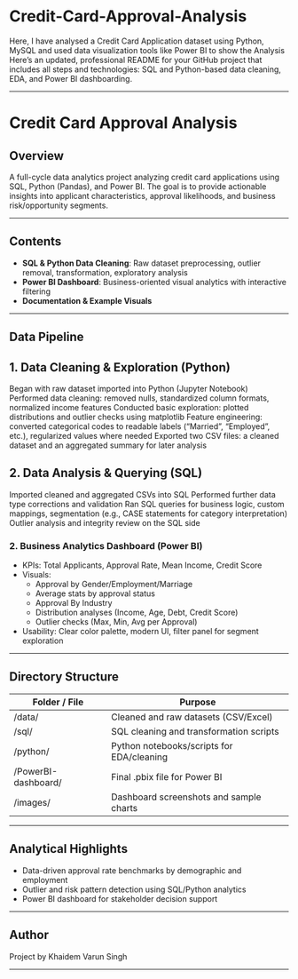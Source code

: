 # Credit-Card-Approval-Analysis
Here, I have analysed a Credit Card Application dataset using Python, MySQL and used data visualization tools like Power BI to show the Analysis
Here’s an updated, professional README for your GitHub project that includes all steps and technologies: SQL and Python-based data cleaning, EDA, and Power BI dashboarding.

***

# Credit Card Approval Analysis

## Overview

A full-cycle data analytics project analyzing credit card applications using SQL, Python (Pandas), and Power BI. The goal is to provide actionable insights into applicant characteristics, approval likelihoods, and business risk/opportunity segments.

***

## Contents

- **SQL & Python Data Cleaning**: Raw dataset preprocessing, outlier removal, transformation, exploratory analysis
- **Power BI Dashboard**: Business-oriented visual analytics with interactive filtering
- **Documentation & Example Visuals**

***

## Data Pipeline

## 1. Data Cleaning & Exploration (Python)
Began with raw dataset imported into Python (Jupyter Notebook)
Performed data cleaning: removed nulls, standardized column formats, normalized income features
Conducted basic exploration: plotted distributions and outlier checks using matplotlib
Feature engineering: converted categorical codes to readable labels (“Married”, “Employed”, etc.), regularized values where needed
Exported two CSV files: a cleaned dataset and an aggregated summary for later analysis

## 2. Data Analysis & Querying (SQL)
Imported cleaned and aggregated CSVs into SQL
Performed further data type corrections and validation
Ran SQL queries for business logic, custom mappings, segmentation (e.g., CASE statements for category interpretation)
Outlier analysis and integrity review on the SQL side

### 2. Business Analytics Dashboard (Power BI)

- KPIs: Total Applicants, Approval Rate, Mean Income, Credit Score
- Visuals:
  - Approval by Gender/Employment/Marriage
  - Average stats by approval status
  - Approval By Industry
  - Distribution analyses (Income, Age, Debt, Credit Score)
  - Outlier checks (Max, Min, Avg per Approval)
- Usability: Clear color palette, modern UI, filter panel for segment exploration

***

## Directory Structure

| Folder / File          | Purpose                                              |
|------------------------|------------------------------------------------------|
| /data/                 | Cleaned and raw datasets (CSV/Excel)                 |
| /sql/                  | SQL cleaning and transformation scripts              |
| /python/               | Python notebooks/scripts for EDA/cleaning            |
| /PowerBI-dashboard/    | Final .pbix file for Power BI                        |
| /images/               | Dashboard screenshots and sample charts              |

***

## Analytical Highlights

- Data-driven approval rate benchmarks by demographic and employment
- Outlier and risk pattern detection using SQL/Python analytics
- Power BI dashboard for stakeholder decision support

***

## Author

Project by Khaidem Varun Singh

***


